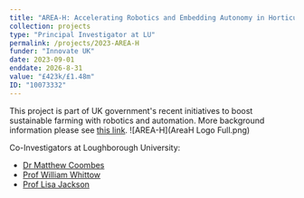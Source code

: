 ```yaml
---
title: "AREA-H: Accelerating Robotics and Embedding Autonomy in Horticulture"
collection: projects
type: "Principal Investigator at LU"
permalink: /projects/2023-AREA-H
funder: "Innovate UK"
date: 2023-09-01
enddate: 2026-8-31
value: "£423k/£1.48m"
ID: "10073332"
---
```


This project is part of UK government's recent initiatives to boost sustainable farming with robotics and automation. More background information please see [this link](https://www.gov.uk/government/news/125m-for-robotics-and-automation-to-boost-sustainable-farming). 
![AREA-H](AreaH Logo Full.png)

Co-Investigators at Loughborough University: 
* [Dr Matthew Coombes](https://www.lboro.ac.uk/departments/aae/staff/matthew-coombes/)
* [Prof William Whittow](https://www.lboro.ac.uk/departments/meme/staff/william-whittow/)
* [Prof Lisa Jackson](https://www.lboro.ac.uk/departments/aae/staff/lisa-jackson/)


